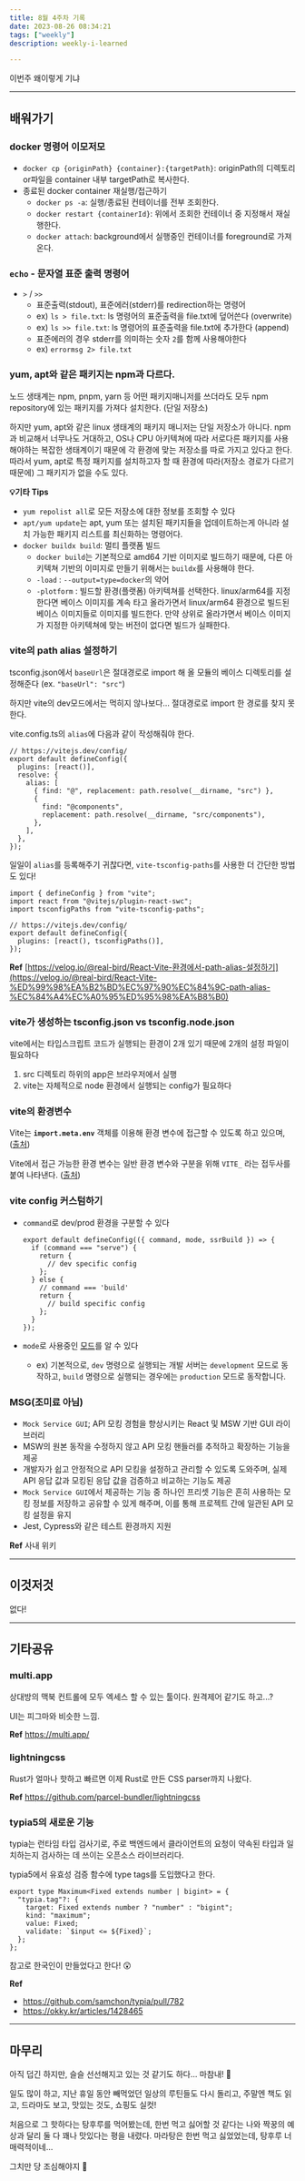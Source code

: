 ```yaml
---
title: 8월 4주차 기록
date: 2023-08-26 08:34:21
tags: ["weekly"]
description: weekly-i-learned

---
```


이번주 왜이렇게 기냐

<!-- more -->

---

## 배워가기

### docker 명령어 이모저모

- `docker cp {originPath} {container}:{targetPath}`: originPath의 디렉토리or파일을 container 내부 targetPath로 복사한다.
- 종료된 docker container 재실행/접근하기
  - `docker ps -a`: 실행/종료된 컨테이너를 전부 조회한다.
  - `docker restart {containerId}`: 위에서 조회한 컨테이너 중 지정해서 재실행한다.
  - `docker attach`: background에서 실행중인 컨테이너를 foreground로 가져온다.

### `echo` - 문자열 표준 출력 명령어

- `>` / `>>`
  - 표준출력(stdout), 표준에러(stderr)를 redirection하는 명령어
  - ex) `ls > file.txt`: ls 명령어의 표준출력을 file.txt에 덮어쓴다 (overwrite)
  - ex) `ls >> file.txt`: ls 명령어의 표준출력을 file.txt에 추가한다 (append)
  - 표준에러의 경우 stderr를 의미하는 숫자 `2`를 함께 사용해야한다
  - ex) `errormsg 2> file.txt`

### yum, apt와 같은 패키지는 npm과 다르다.

노드 생태계는 npm, pnpm, yarn 등 어떤 패키지매니저를 쓰더라도 모두 npm repository에 있는 패키지를 가져다 설치한다. (단일 저장소)

하지만 yum, apt와 같은 linux 생태계의 패키지 매니저는 단일 저장소가 아니다. npm과 비교해서 너무나도 거대하고, OS나 CPU 아키텍쳐에 따라 서로다른 패키지를 사용해야하는 복잡한 생태계이기 때문에 각 환경에 맞는 저장소를 따로 가지고 있다고 한다. 따라서 yum, apt로 특정 패키지를 설치하고자 할 때 환경에 따라(저장소 경로가 다르기 때문에) 그 패키지가 없을 수도 있다.

**💡기타 Tips**

- `yum repolist all`로 모든 저장소에 대한 정보를 조회할 수 있다
- `apt/yum update`는 apt, yum 또는 설치된 패키지들을 업데이트하는게 아니라 설치 가능한 패키지 리스트를 최신화하는 명령어다.
- `docker buildx build`: 멀티 플랫폼 빌드
  - `docker build`는 기본적으로 amd64 기반 이미지로 빌드하기 때문에, 다른 아키텍쳐 기반의 이미지로 만들기 위해서는 `buildx`를 사용해야 한다.
  - `-load` : `--output=type=docker`의 약어
  - `-plotform` : 빌드할 환경(플랫폼) 아키텍쳐를 선택한다. linux/arm64를 지정한다면 베이스 이미지를 계속 타고 올라가면서 linux/arm64 환경으로 빌드된 베이스 이미지들로 이미지를 빌드한다. 만약 상위로 올라가면서 베이스 이미지가 지정한 아키텍쳐에 맞는 버전이 없다면 빌드가 실패한다.

### vite의 path alias 설정하기

tsconfig.json에서 `baseUrl`은 절대경로로 import 해 올 모듈의 베이스 디렉토리를 설정해준다 (ex. `"baseUrl": "src"`)

하지만 vite의 dev모드에서는 먹히지 않나보다… 절대경로로 import 한 경로를 찾지 못한다.

vite.config.ts의 `alias`에 다음과 같이 작성해줘야 한다.

```tsx
// https://vitejs.dev/config/
export default defineConfig({
  plugins: [react()],
  resolve: {
    alias: [
      { find: "@", replacement: path.resolve(__dirname, "src") },
      {
        find: "@components",
        replacement: path.resolve(__dirname, "src/components"),
      },
    ],
  },
});
```

일일이 `alias`를 등록해주기 귀찮다면, `vite-tsconfig-paths`를 사용한 더 간단한 방법도 있다!

```tsx
import { defineConfig } from "vite";
import react from "@vitejs/plugin-react-swc";
import tsconfigPaths from "vite-tsconfig-paths";

// https://vitejs.dev/config/
export default defineConfig({
  plugins: [react(), tsconfigPaths()],
});
```

**Ref** [https://velog.io/@real-bird/React-Vite-환경에서-path-alias-설정하기](https://velog.io/@real-bird/React-Vite-%ED%99%98%EA%B2%BD%EC%97%90%EC%84%9C-path-alias-%EC%84%A4%EC%A0%95%ED%95%98%EA%B8%B0)

### vite가 생성하는 tsconfig.json vs tsconfig.node.json

vite에서는 타입스크립트 코드가 실행되는 환경이 2개 있기 때문에 2개의 설정 파일이 필요하다

1. src 디렉토리 하위의 app은 브라우저에서 실행
2. vite는 자체적으로 node 환경에서 실행되는 config가 필요하다

### vite의 환경변수

Vite는 **`import.meta.env`** 객체를 이용해 환경 변수에 접근할 수 있도록 하고 있으며, ([출처](https://ko.vitejs.dev/guide/env-and-mode.html#env-variables))

Vite에서 접근 가능한 환경 변수는 일반 환경 변수와 구분을 위해 `VITE_` 라는 접두사를 붙여 나타낸다. ([출처](https://ko.vitejs.dev/guide/env-and-mode.html#env-files))

### vite config 커스텀하기

- `command`로 dev/prod 환경을 구분할 수 있다

  ```tsx
  export default defineConfig(({ command, mode, ssrBuild }) => {
    if (command === "serve") {
      return {
        // dev specific config
      };
    } else {
      // command === 'build'
      return {
        // build specific config
      };
    }
  });
  ```

- `mode`로 사용중인 [모드](https://ko.vitejs.dev/guide/env-and-mode.html#modes)를 알 수 있다

  - ex) 기본적으로, `dev` 명령으로 실행되는 개발 서버는 `development` 모드로 동작하고, `build` 명령으로 실행되는 경우에는 `production` 모드로 동작합니다.

### MSG(조미료 아님)

- `Mock Service GUI`; API 모킹 경험을 향상시키는 React 및 MSW 기반 GUI 라이브러리
- MSW의 원본 동작을 수정하지 않고 API 모킹 핸들러를 추적하고 확장하는 기능을 제공
- 개발자가 쉽고 안정적으로 API 모킹을 설정하고 관리할 수 있도록 도와주며, 실제 API 응답 값과 모킹된 응답 값을 검증하고 비교하는 기능도 제공
- `Mock Service GUI`에서 제공하는 기능 중 하나인 프리셋 기능은 흔히 사용하는 모킹 정보를 저장하고 공유할 수 있게 해주며, 이를 통해 프로젝트 간에 일관된 API 모킹 설정을 유지
- Jest, Cypress와 같은 테스트 환경까지 지원

**Ref** 사내 위키

---

## 이것저것

없다!

---

## 기타공유

### multi.app

상대방의 맥북 컨트롤에 모두 엑세스 할 수 있는 툴이다. 원격제어 같기도 하고...?

UI는 피그마와 비슷한 느낌.

**Ref** <https://multi.app/>

### lightningcss

Rust가 얼마나 핫하고 빠르면 이제 Rust로 만든 CSS parser까지 나왔다.

**Ref** <https://github.com/parcel-bundler/lightningcss>

### typia5의 새로운 기능

typia는 런타임 타입 검사기로, 주로 백엔드에서 클라이언트의 요청이 약속된 타입과 일치하는지 검사하는 데 쓰이는 오픈소스 라이브러리다.

typia5에서 유효성 검증 함수에 type tags를 도입했다고 한다.

```tsx
export type Maximum<Fixed extends number | bigint> = {
  "typia.tag"?: {
    target: Fixed extends number ? "number" : "bigint";
    kind: "maximum";
    value: Fixed;
    validate: `$input <= ${Fixed}`;
  };
};
```

참고로 한국인이 만들었다고 한다! 😲

**Ref**

- <https://github.com/samchon/typia/pull/782>
- <https://okky.kr/articles/1428465>

---

## 마무리

아직 덥긴 하지만, 슬슬 선선해지고 있는 것 같기도 하다... 마참내! 🤩

일도 많이 하고, 지난 휴일 동안 빼먹었던 일상의 루틴들도 다시 돌리고, 주말엔 책도 읽고, 드라마도 보고, 맛있는 것도, 쇼핑도 실컷!

처음으로 그 핫하다는 탕후루를 먹어봤는데, 한번 먹고 싫어할 것 같다는 나와 짝꿍의 예상과 달리 둘 다 꽤나 맛있다는 평을 내렸다. 마라탕은 한번 먹고 싫었었는데, 탕후루 너 매력적이네...

그치만 당 조심해야지 😬
